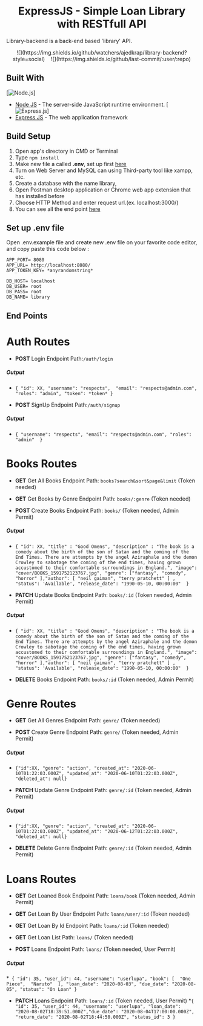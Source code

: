 <h1 align="center">ExpressJS - Simple Loan Library with RESTfull API</h1>

Library-backend is a back-end based 'library' API.

<p align="center">![](https://img.shields.io/github/watchers/ajedkrap/library-backend?style=social) &nbsp;&nbsp; ![](https://img.shields.io/github/last-commit/:user/:repo) </p>


## Built With

[![Node.js](https://img.shields.io/badge/Node.js-v.10.16-green.svg?style=rounded-square)]
* [Node JS](https://nodejs.org/) - The server-side JavaScript runtime environment.
[![Express.js](https://img.shields.io/badge/Express.js-4.x-orange.svg?style=rounded-square)]
* [Express JS](https://expressjs.com/) - The web application framework 

## Build Setup
 
1. Open app's directory in CMD or Terminal
2. Type `npm install`
3. Make new file a called **.env**, set up first [here](#set-up-env-file)
4. Turn on Web Server and MySQL can using Third-party tool like xampp, etc.
5. Create a database with the name library, 
6. Open Postman desktop application or Chrome web app extension that has installed before
7. Choose HTTP Method and enter request url.(ex. localhost:3000/)
8. You can see all the end point [here](#end-points)

## Set up .env file
Open .env.example file and create new .env file on your favorite code editor, and copy paste this code below :
```
APP_PORT= 8080
APP_URL= http://localhost:8080/
APP_TOKEN_KEY= *anyrandomstring*

DB_HOST= localhost
DB_USER= root
DB_PASS= root
DB_NAME= library
```


## End Points 
# Auth Routes

- **POST** Login Endpoint Path:```/auth/login```
##### **Output**
  * ```{ "id": XX, "username": "respects",  "email": "respects@admin.com",  "roles": "admin", "token": *token* }```
  
- **POST** SignUp Endpoint Path:```/auth/signup```
##### **Output**
  * ```{ "username": "respects", "email": "respects@admin.com", "roles": "admin"  } ```

# Books Routes

- **GET** Get All Books Endpoint Path: ```books?search&sort&page&limit``` (Token needed)
 
- **GET** Get Books by Genre Endpoint Path: ```books/:genre``` (Token needed)
 
- **POST** Create Books Endpoint Path: ```books/``` (Token needed, Admin Permit)
 ##### **Output**
  * ```{ "id": XX, "title" : "Good Omens", "description" : "The book is a comedy about the birth of the son of Satan and the coming of the End Times. There are attempts by the angel Aziraphale and the demon Crowley to sabotage the coming of the end times, having grown accustomed to their comfortable surroundings in England.", "image": "cover/BOOKS_1591752123767.jpg", "genre": ["fantasy", "comedy", "horror" ],"author": [ "neil gaiman", "terry pratchett" ] , "status": 'Available', "release_date": "1990-05-10, 00:00:00"  }```
  
- **PATCH** Update Books Endpoint Path: ```books/:id``` (Token needed, Admin Permit)
 ##### **Output**
* ```{ "id": XX, "title" : "Good Omens", "description" : "The book is a comedy about the birth of the son of Satan and the coming of the End Times. There are attempts by the angel Aziraphale and the demon Crowley to sabotage the coming of the end times, having grown accustomed to their comfortable surroundings in England.", "image": "cover/BOOKS_1591752123767.jpg", "genre": ["fantasy", "comedy", "horror" ],"author": [ "neil gaiman", "terry pratchett" ] , "status": 'Available', "release_date": "1990-05-10, 00:00:00"  }```

- **DELETE** Books Endpoint Path: ```books/:id``` (Token needed, Admin Permit)

# Genre Routes

- **GET** Get All Genres Endpoint Path: ```genre/``` (Token needed)

- **POST** Create Genre Endpoint Path: ```genre/``` (Token needed, Admin Permit)
 ##### **Output**
 * ```{"id":XX, "genre": "action", "created_at": "2020-06-10T01:22:03.000Z", "updated_at": "2020-06-10T01:22:03.000Z", "deleted_at": null}```

- **PATCH** Update Genre Endpoint Path: ```genre/:id``` (Token needed, Admin Permit)
##### **Output**
 * ```{"id":XX, "genre": "action", "created_at": "2020-06-10T01:22:03.000Z", "updated_at": "2020-06-12T01:22:03.000Z", "deleted_at": null}```
 
- **DELETE** Delete Genre Endpoint Path: ```genre/:id``` (Token needed, Admin Permit)

# Loans Routes

- **GET** Get Loaned Book Endpoint Path: ```loans/book``` (Token needed, Admin Permit)

- **GET** Get Loan By User Endpoint Path: ```loans/user/:id``` (Token needed)

- **GET** Get Loan By Id Endpoint Path: ```loans/:id``` (Token needed)

- **GET** Get Loan List Path: ```loans/``` (Token needed)

- **POST** Loans Endpoint Path: ```loans/``` (Token needed, User Permit)
##### **Output**
 *``` { "id": 35, "user_id": 44, "username": "userlupa", "book": [  "One Piece",  "Naruto"  ], "loan_date": "2020-08-03", "due_date": "2020-08-05", "status": "On Loan" }```
 
- **PATCH** Loans Endpoint Path: ```loans/:id``` (Token needed, User Permit)
*```{ "id": 35, "user_id": 44, "username": "userlupa", "loan_date": "2020-08-02T18:39:51.000Z","due_date": "2020-08-04T17:00:00.000Z", "return_date": "2020-08-02T18:44:50.000Z", "status_id": 3 }```

